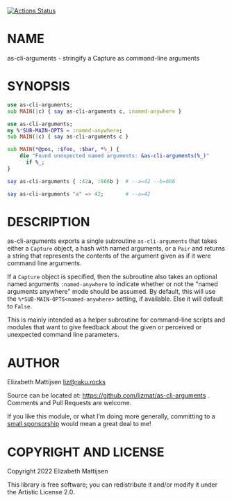 [![Actions Status](https://github.com/lizmat/as-cli-arguments/workflows/test/badge.svg)](https://github.com/lizmat/as-cli-arguments/actions)

NAME
====

as-cli-arguments - stringify a Capture as command-line arguments

SYNOPSIS
========

```raku
use as-cli-arguments;
sub MAIN(|c) { say as-cli-arguments c, :named-anywhere }
```

```raku
use as-cli-arguments;
my %*SUB-MAIN-OPTS = :named-anywhere;
sub MAIN(|c) { say as-cli-arguments c }

sub MAIN(*@pos, :$foo, :$bar, *%_) {
    die "Found unexpected named arguments: &as-cli-arguments(%_)"
      if %_;
}
```

```raku
say as-cli-arguments { :42a, :666b }  # --a=42 --b=666

say as-cli-arguments "a" => 42;       # --a=42
```

DESCRIPTION
===========

as-cli-arguments exports a single subroutine `as-cli-arguments` that takes either a `Capture` object, a hash with named arguments, or a `Pair` and returns a string that represents the contents of the argument given as if it were command line arguments.

If a `Capture` object is specified, then the subroutine also takes an optional named arguments `:named-anywhere` to indicate whether or not the "named arguments anywhere" mode should be assumed. By default, this will use the `%*SUB-MAIN-OPTS<named-anywhere>` setting, if available. Else it will default to `False`.

This is mainly intended as a helper subroutine for command-line scripts and modules that want to give feedback about the given or perceived or unexpected command line parameters.

AUTHOR
======

Elizabeth Mattijsen <liz@raku.rocks>

Source can be located at: https://github.com/lizmat/as-cli-arguments . Comments and Pull Requests are welcome.

If you like this module, or what I’m doing more generally, committing to a [small sponsorship](https://github.com/sponsors/lizmat/) would mean a great deal to me!

COPYRIGHT AND LICENSE
=====================

Copyright 2022 Elizabeth Mattijsen

This library is free software; you can redistribute it and/or modify it under the Artistic License 2.0.

